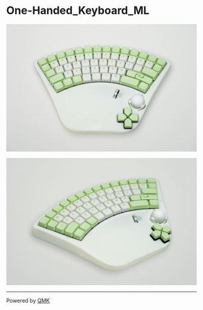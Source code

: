 # One-Handed_Keyboard_ML

![左手大键盘正面](/Docs/Image/左手大键盘正面.jpg "")

![左手大键盘侧面](/Docs/Image/左手大键盘左侧.jpg "")

---

Powered by [QMK](https://docs.qmk.fm/)

